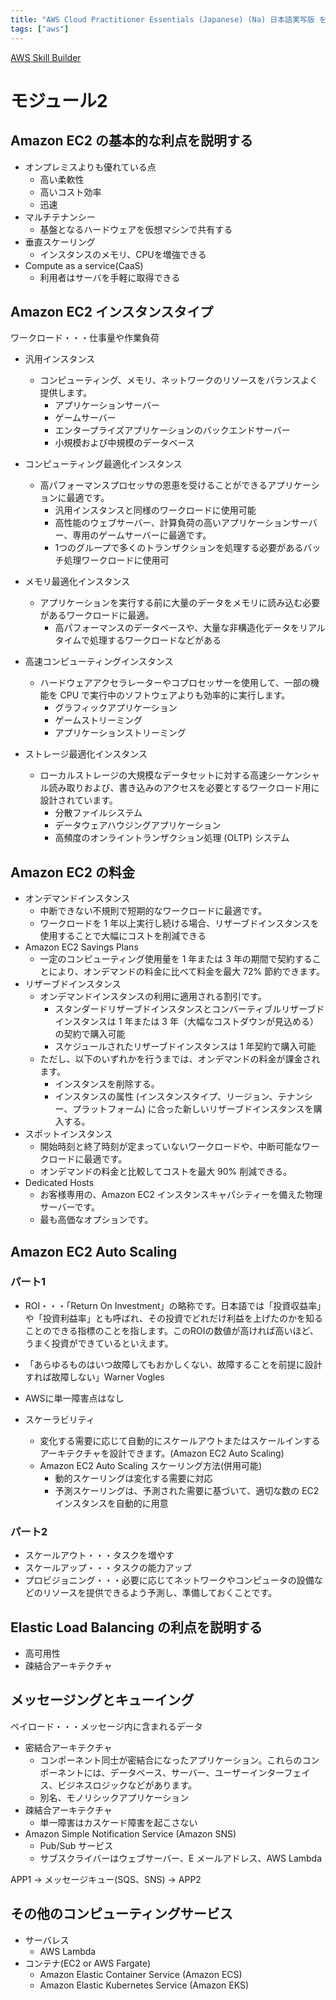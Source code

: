 ```yaml
---
title: "AWS Cloud Practitioner Essentials (Japanese) (Na) 日本語実写版 を受けて（パート1）"
tags: ["aws"]
---
```


[AWS Skill Builder](https://explore.skillbuilder.aws/learn/course/external/view/elearning/1875/AWS-Cloud-Practitioner-Essentials-Japanese-Na-)

# モジュール2
## Amazon EC2 の基本的な利点を説明する
  * オンプレミスよりも優れている点
    * 高い柔軟性
    * 高いコスト効率
    * 迅速
  * マルチテナンシー
    * 基盤となるハードウェアを仮想マシンで共有する
  * 垂直スケーリング
    * インスタンスのメモリ、CPUを増強できる
  * Compute as a service(CaaS)
    * 利用者はサーバを手軽に取得できる

## Amazon EC2 インスタンスタイプ
ワークロード・・・仕事量や作業負荷

* 汎用インスタンス
  * コンピューティング、メモリ、ネットワークのリソースをバランスよく提供します。
    * アプリケーションサーバー
    * ゲームサーバー
    * エンタープライズアプリケーションのバックエンドサーバー
    * 小規模および中規模のデータベース
* コンピューティング最適化インスタンス
  * 高パフォーマンスプロセッサの恩恵を受けることができるアプリケーションに最適です。
    * 汎用インスタンスと同様のワークロードに使用可能
    * 高性能のウェブサーバー、計算負荷の高いアプリケーションサーバー、専用のゲームサーバーに最適です。
    * 1つのグループで多くのトランザクションを処理する必要があるバッチ処理ワークロードに使用可

* メモリ最適化インスタンス
  * アプリケーションを実行する前に大量のデータをメモリに読み込む必要があるワークロードに最適。
    * 高パフォーマンスのデータベースや、大量な非構造化データをリアルタイムで処理するワークロードなどがある

* 高速コンピューティングインスタンス
  * ハードウェアアクセラレーターやコプロセッサーを使用して、一部の機能を CPU で実行中のソフトウェアよりも効率的に実行します。
    * グラフィックアプリケーション
    * ゲームストリーミング
    * アプリケーションストリーミング

* ストレージ最適化インスタンス
  * ローカルストレージの大規模なデータセットに対する高速シーケンシャル読み取りおよび、書き込みのアクセスを必要とするワークロード用に設計されています。
    * 分散ファイルシステム
    * データウェアハウジングアプリケーション
    * 高頻度のオンライントランザクション処理 (OLTP) システム

## Amazon EC2 の料金
* オンデマンドインスタンス
  * 中断できない不規則で短期的なワークロードに最適です。
  * ワークロードを 1 年以上実行し続ける場合、リザーブドインスタンスを使用することで大幅にコストを削減できる
* Amazon EC2 Savings Plans
  * 一定のコンピューティング使用量を 1 年または 3 年の期間で契約することにより、オンデマンドの料金に比べて料金を最大 72% 節約できます。
* リザーブドインスタンス
  * オンデマンドインスタンスの利用に適用される割引です。
    * スタンダードリザーブドインスタンスとコンバーティブルリザーブドインスタンスは 1 年または 3 年（大幅なコストダウンが見込める）の契約で購入可能
    * スケジュールされたリザーブドインスタンスは 1 年契約で購入可能
  * ただし、以下のいずれかを行うまでは、オンデマンドの料金が課金されます。
    * インスタンスを削除する。
    * インスタンスの属性 (インスタンスタイプ、リージョン、テナンシー、プラットフォーム) に合った新しいリザーブドインスタンスを購入する。
* スポットインスタンス
  * 開始時刻と終了時刻が定まっていないワークロードや、中断可能なワークロードに最適です。
  * オンデマンドの料金と比較してコストを最大 90% 削減できる。
* Dedicated Hosts
  * お客様専用の、Amazon EC2 インスタンスキャパシティーを備えた物理サーバーです。 
  * 最も高価なオプションです。

## Amazon EC2 Auto Scaling
### パート1
* ROI・・・「Return On Investment」の略称です。日本語では「投資収益率」や「投資利益率」とも呼ばれ、その投資でどれだけ利益を上げたのかを知ることのできる指標のことを指します。このROIの数値が高ければ高いほど、うまく投資ができているといえます。
* 「あらゆるものはいつ故障してもおかしくない、故障することを前提に設計すれば故障しない」Warner Vogles
* AWSに単一障害点はなし

* スケーラビリティ
  * 変化する需要に応じて自動的にスケールアウトまたはスケールインするアーキテクチャを設計できます。(Amazon EC2 Auto Scaling)
  * Amazon EC2 Auto Scaling スケーリング方法(併用可能)
    * 動的スケーリングは変化する需要に対応
    * 予測スケーリングは、予測された需要に基づいて、適切な数の EC2 インスタンスを自動的に用意

### パート2
* スケールアウト・・・タスクを増やす
* スケールアップ・・・タスクの能力アップ
* プロビジョニング・・・必要に応じてネットワークやコンピュータの設備などのリソースを提供できるよう予測し、準備しておくことです。

## Elastic Load Balancing の利点を説明する
* 高可用性
* 疎結合アーキテクチャ

## メッセージングとキューイング
ペイロード・・・メッセージ内に含まれるデータ

* 密結合アーキテクチャ
  * コンポーネント同士が密結合になったアプリケーション。これらのコンポーネントには、データベース、サーバー、ユーザーインターフェイス、ビジネスロジックなどがあります。
  * 別名、モノリシックアプリケーション
* 疎結合アーキテクチャ
  * 単一障害はカスケード障害を起こさない
* Amazon Simple Notification Service (Amazon SNS)
  * Pub/Sub サービス
  * サブスクライバーはウェブサーバー、E メールアドレス、AWS Lambda

APP1 -> メッセージキュー(SQS、SNS) -> APP2


## その他のコンピューティングサービス
* サーバレス
  * AWS Lambda
* コンテナ(EC2 or AWS Fargate)
  * Amazon Elastic Container Service (Amazon ECS)
  * Amazon Elastic Kubernetes Service (Amazon EKS)
